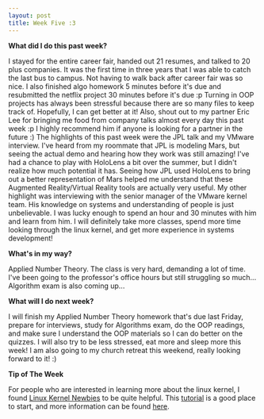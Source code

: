 ```yaml
---
layout: post
title: Week Five :3
---
```


**What did I do this past week?** 

I stayed for the entire career fair, handed out 21 resumes, and talked to 20 plus companies. It was the first time in three years that I was able to catch the last bus to campus. Not having to walk back after career fair was so nice. I also finished algo homework 5 minutes before it's due and resubmitted the netflix project 30 minutes before it's due :p Turning in OOP projects has always been stressful because there are so many files to keep track of. Hopefully, I can get better at it! Also, shout out to my partner Eric Lee for bringing me food from company talks almost every day this past week :p I highly recommend him if anyone is looking for a partner in the future :) The highlights of this past week were the JPL talk and my VMware interview. I've heard from my roommate that JPL is modeling Mars, but seeing the actual demo and hearing how they work was still amazing! I've had a chance to play with HoloLens a bit over the summer, but I didn't realize how much potential it has. Seeing how JPL used HoloLens to bring out a better representation of Mars helped me understand that these Augmented Reality/Virtual Reality tools are actually very useful. My other highlight was interviewing with the senior manager of the VMware kernel team. His knowledge on systems and understanding of people is just unbelievable. I was lucky enough to spend an hour and 30 minutes with him and learn from him. I will definitely take more classes, spend more time looking through the linux kernel, and get more experience in systems development!


**What's in my way?**

Applied Number Theory. The class is very hard, demanding a lot of time. I've been going to the professor's office hours but still struggling so much... Algorithm exam is also coming up... 


**What will I do next week?**

I will finish my Applied Number Theory homework that's due last Friday, prepare for interviews, study for Algorithms exam, do the OOP readings, and make sure I understand the OOP materials so I can do better on the quizzes. I will also try to be less stressed, eat more and sleep more this week! I am also going to my church retreat this weekend, really looking forward to it! :)


**Tip of The Week**

For people who are interested in learning more about the linux kernel, I found [Linux Kernel Newbies](https://kernelnewbies.org/) to be quite helpful. This [tutorial](https://kernelnewbies.org/FirstKernelPatch) is a good place to start, and more information can be found [here](https://kernelnewbies.org/KernelHacking).